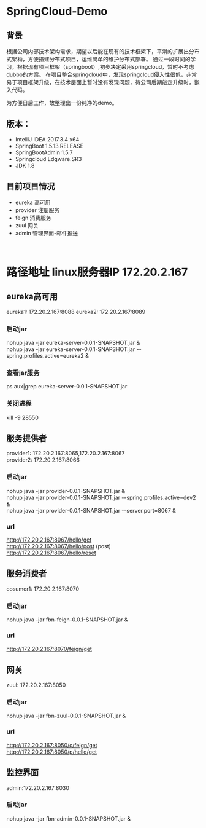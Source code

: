 # SpringCloud-Demo

## 背景
根据公司内部技术架构需求，期望以后能在现有的技术框架下，平滑的扩展出分布式架构，方便搭建分布式项目，运维简单的维护分布式部署。
通过一段时间的学习，根据现有项目框架（springboot）,初步决定采用springcloud，暂时不考虑dubbo的方案。
在项目整合springcloud中，发现springcloud侵入性很低，非常易于项目框架升级，在技术层面上暂时没有发现问题，待公司后期敲定升级时，嵌入代码。

为方便日后工作，故整理出一份纯净的demo。
 
## 版本：
* IntelliJ IDEA 2017.3.4 x64
* SpringBoot  1.5.13.RELEASE
* SpringBootAdmin  1.5.7
* Springcloud  Edgware.SR3
* JDK 1.8

## 目前项目情况
* eureka 高可用
* provider 注册服务
* feign 消费服务
* zuul 网关
* admin 管理界面-邮件推送

<br />

# 路径地址 linux服务器IP 172.20.2.167
 
## eureka高可用
eureka1:  172.20.2.167:8088
eureka2:  172.20.2.167:8089

### 启动jar
nohup java -jar eureka-server-0.0.1-SNAPSHOT.jar & <br />
nohup java -jar eureka-server-0.0.1-SNAPSHOT.jar --spring.profiles.active=eureka2 &

### 查看jar服务
ps aux|grep eureka-server-0.0.1-SNAPSHOT.jar

### 关闭进程
kill -9 28550


## 服务提供者
provider1:  172.20.2.167:8065,172.20.2.167:8067<br />
provider2:  172.20.2.167:8066<br />

### 启动jar
nohup java -jar provider-0.0.1-SNAPSHOT.jar & <br />
nohup java -jar provider-0.0.1-SNAPSHOT.jar --spring.profiles.active=dev2 & <br />
nohup java -jar provider-0.0.1-SNAPSHOT.jar --server.port=8067 & <br />

### url
http://172.20.2.167:8067/hello/get<br />
http://172.20.2.167:8067/hello/post (post)<br />
http://172.20.2.167:8067/hello/reset<br />

## 服务消费者
cosumer1: 172.20.2.167:8070<br />

### 启动jar
nohup java -jar fbn-feign-0.0.1-SNAPSHOT.jar &<br />

### url
http://172.20.2.167:8070/feign/get<br />

## 网关
zuul: 172.20.2.167:8050<br />

### 启动jar
nohup java -jar fbn-zuul-0.0.1-SNAPSHOT.jar &<br />

### url 
http://172.20.2.167:8050/c/feign/get<br />
http://172.20.2.167:8050/p/hello/get<br />

## 监控界面
admin:172.20.2.167:8030<br />
### 启动jar
nohup java -jar fbn-admin-0.0.1-SNAPSHOT.jar &<br />
